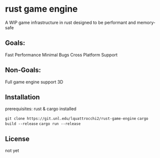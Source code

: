 # rust game engine

A WIP game infrastructure in rust designed to be performant and memory-safe

## Goals:

Fast Performance
Minimal Bugs
Cross Platform Support

## Non-Goals:

Full game engine support
3D


## Installation
prerequisites:
rust & cargo installed

```git clone https://git.unl.edu/lquattrocchi2/rust-game-engine```
```cargo build --release```
```cargo run --release```

## License
not yet